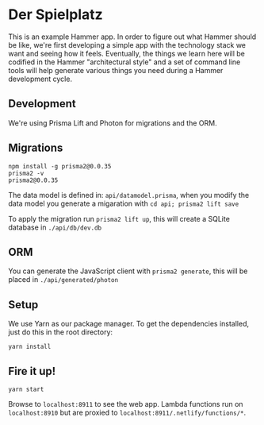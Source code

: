 # Der Spielplatz

This is an example Hammer app. In order to figure out what Hammer should be like,
we're first developing a simple app with the technology stack we want and seeing how
it feels. Eventually, the things we learn here will be codified in the Hammer
"architectural style" and a set of command line tools will help generate various
things you need during a Hammer development cycle.

## Development

We're using Prisma Lift and Photon for migrations and the ORM.

## Migrations

```terminal
npm install -g prisma2@0.0.35
prisma2 -v
prisma2@0.0.35
```

The data model is defined in: `api/datamodel.prisma`, when you modify the data
model you generate a migaration with `cd api; prisma2 lift save`

To apply the migration run `prisma2 lift up`, this will create a SQLite database
in `./api/db/dev.db`

## ORM

You can generate the JavaScript client with `prisma2 generate`, this will be placed
in `./api/generated/photon`

## Setup

We use Yarn as our package manager. To get the dependencies installed, just do this
in the root directory:

```terminal
yarn install
```

## Fire it up!

```terminal
yarn start
```

Browse to `localhost:8911` to see the web app. Lambda functions run on
`localhost:8910` but are proxied to `localhost:8911/.netlify/functions/*`.
